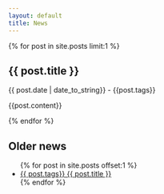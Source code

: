 ```yaml
---
layout: default
title: News
---
```


{% for post in site.posts limit:1 %}

## {{ post.title }}

{{ post.date | date_to_string}} - {{post.tags}}

{{post.content}}

{% endfor %}

## Older news

<ul>
  {% for post in site.posts offset:1 %}
    <li>
      <a href="{{ site.baseurl }}{{ post.url }}">{{ post.tags}} {{ post.title }}</a>
    </li>
  {% endfor %}
</ul>
